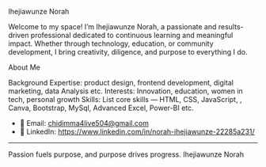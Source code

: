 
 Ihejiawunze Norah

Welcome to my space! I’m Ihejiawunze Norah, a passionate and results-driven professional dedicated to continuous learning and meaningful impact. Whether through technology, education, or community development, I bring creativity, diligence, and purpose to everything I do.

 About Me

Background 
Expertise: product design, frontend development, digital marketing, data Analysis etc.
Interests: Innovation, education, women in tech, personal growth
Skills: List core skills —  HTML, CSS, JavaScript, , Canva, Bootstrap, MySql, Advanced Excel, Power-BI etc.


* 📧 Email: chidimma4live504@gmail.com
* 💼 LinkedIn: https://www.linkedin.com/in/norah-ihejiawunze-22285a231/


---

Passion fuels purpose, and purpose drives progress.
 Ihejiawunze Norah




